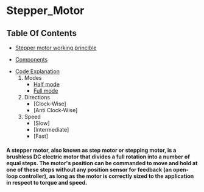 # Stepper_Motor
## Table Of Contents
 * [Stepper motor working princible](#desc)
 + [Components](#comp)
 - [Code Explanation](#code)
    1. Modes
       - [Half mode](#half) 
       - [Full mode](#full)  
    2. Directions      
       - [Clock-Wise]
       - [Anti Clock-Wise]
    3. Speed      
       - [Slow]
       - [Intermediate]
       - [Fast]
      

#### A stepper motor, also known as step motor or stepping motor, is a brushless DC electric motor that divides a full rotation into a number of equal steps. The motor's position can be commanded to move and hold at one of these steps without any position sensor for feedback (an open-loop controller), as long as the motor is correctly sized to the application in respect to torque and speed.

